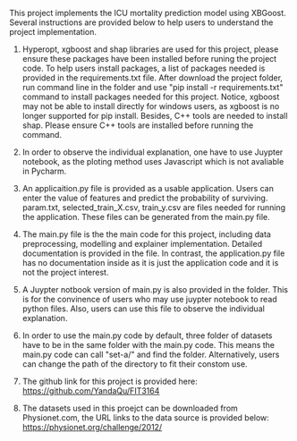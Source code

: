 This project implements the ICU mortality prediction model using XBGoost. Several instructions are provided below to help users to understand the project implementation.

  1. Hyperopt, xgboost and shap libraries are used for this project, please ensure these packages have been installed before runing the project code. To help users install packages, a list of packages needed is provided in the requirements.txt file. After download the project folder, run command line in the folder and use "pip install -r requirements.txt" command to install packages needed for this project. Notice, xgboost may not be able to install directly for windows users, as xgboost is no longer supported for pip install. Besides, C++ tools are needed to install shap. Please ensure C++ tools are installed before running the command.
  
  
  2. In order to observe the individual explanation, one have to use Juypter notebook, as the ploting method uses Javascript which is not avaliable in Pycharm.
  
  3. An applicaition.py file is provided as a usable application. Users can enter the value of features and predict the probability of surviving. param.txt, selected_train_X.csv, train_y.csv are files needed for running the application. These files can be generated from the main.py file.
  
  4. The main.py file is the the main code for this project, including data preprocessing, modelling and explainer implementation. Detailed documentation is provided in the file. In contrast, the application.py file has no documentation inside as it is just the application code and it is not the project interest.
  
  5. A Juypter notbook version of main.py is also provided in the folder. This is for the convinence of users who may use juypter notebook to read python files. Also, users can use this file to observe the individual explanation.
  
  6. In order to use the main.py code by default, three folder of datasets have to be in the same folder with the main.py code. This means the main.py code can call "set-a/" and find the folder. Alternatively, users can change the path of the directory to fit their constom use.
  
  7. The github link for this project is provided here: https://github.com/YandaQu/FIT3164
  
  8. The datasets used in this proejct can be downloaded from Physionet.com, the URL links to the data source is provided below:
    https://physionet.org/challenge/2012/
